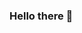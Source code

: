 ### Hello there 👋

<!--
**NicolasPck/NicolasPck** is a ✨ _special_ ✨ repository because its `README.md` (this file) appears on your GitHub profile.

Here are some ideas to get you started:


📫 How to reach me: nicolaspoeck@yahoo.com
